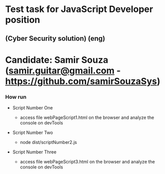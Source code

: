 # Test task for JavaScript Developer position
## (Cyber Security solution) (eng)

# Candidate: Samir Souza (samir.guitar@gmail.com - https://github.com/samirSouzaSys)

### How run
- Script Number One
    - access file webPageScript1.html on the browser and analyze the console on devTools

- Script Number Two
    - node dist/scriptNumber2.js

- Script Number Three
    - access file webPageScript3.html on the browser and analyze the console on devTools